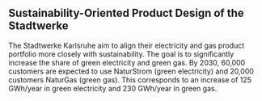 ## Sustainability-Oriented Product Design of the Stadtwerke

The Stadtwerke Karlsruhe aim to align their electricity and gas product portfolio more closely with sustainability. The goal is to significantly increase the share of green electricity and green gas. By 2030, 60,000 customers are expected to use NaturStrom (green electricity) and 20,000 customers NaturGas (green gas). This corresponds to an increase of 125 GWh/year in green electricity and 230 GWh/year in green gas.
